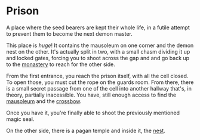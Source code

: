 Prison
======

A place where the seed bearers are kept their whole life,
in a futile attempt to prevent them to become the next 
demon master.

This place is *huge*! It contains the mausoleum on one
corner and the demon nest on the other. It's actually
split in two, with a small chasm dividing it up and 
locked gates, forcing you to shoot across the gap and
and go back up to the [monastery](monastery.md) to reach for
the other side.

From the first entrance, you reach the prison itself,
with all the cell closed. To open those, you must cut 
the rope on the guards room. From there, there is a small
secret passage from one of the cell into another hallway
that's, in theory, partially inacessible. You have, still
enough access to find the [mausoleum](mausoleum.md) and the 
[crossbow](crossbow.md).
 
Once you have it, you're finally able to shoot the previously
mentioned magic seal.

On the other side, there is a pagan temple and inside it, 
the [nest](nest.md).